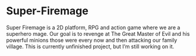# Super-Firemage
Super Firemage is a 2D platform, RPG and action game where we are a superhero mage. Our goal is to revenge at The Great Master of Evil and his powerful minions those were every now and then attacking our family village. This is currently unfinished project, but I’m still working on it.
